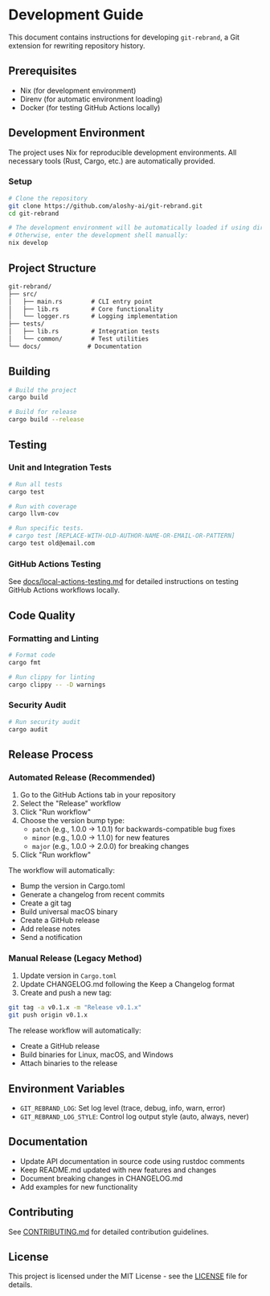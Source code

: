 # Development Guide

This document contains instructions for developing `git-rebrand`, a Git extension for rewriting repository history.

## Prerequisites

- Nix (for development environment)
- Direnv (for automatic environment loading)
- Docker (for testing GitHub Actions locally)

## Development Environment

The project uses Nix for reproducible development environments. All necessary tools (Rust, Cargo, etc.) are automatically provided.

### Setup

```bash
# Clone the repository
git clone https://github.com/aloshy-ai/git-rebrand.git
cd git-rebrand

# The development environment will be automatically loaded if using direnv
# Otherwise, enter the development shell manually:
nix develop
```

## Project Structure

```md
git-rebrand/
├── src/
│   ├── main.rs        # CLI entry point
│   ├── lib.rs         # Core functionality
│   └── logger.rs      # Logging implementation
├── tests/
│   ├── lib.rs         # Integration tests
│   └── common/        # Test utilities
└── docs/             # Documentation
```

## Building

```bash
# Build the project
cargo build

# Build for release
cargo build --release
```

## Testing

### Unit and Integration Tests

```bash
# Run all tests
cargo test

# Run with coverage
cargo llvm-cov

# Run specific tests.
# cargo test [REPLACE-WITH-OLD-AUTHOR-NAME-OR-EMAIL-OR-PATTERN]
cargo test old@email.com
```

### GitHub Actions Testing

See [docs/local-actions-testing.md](docs/local-actions-testing.md) for detailed instructions on testing GitHub Actions workflows locally.

## Code Quality

### Formatting and Linting

```bash
# Format code
cargo fmt

# Run clippy for linting
cargo clippy -- -D warnings
```

### Security Audit

```bash
# Run security audit
cargo audit
```

## Release Process

### Automated Release (Recommended)

1. Go to the GitHub Actions tab in your repository
2. Select the "Release" workflow
3. Click "Run workflow"
4. Choose the version bump type:
   - `patch` (e.g., 1.0.0 -> 1.0.1) for backwards-compatible bug fixes
   - `minor` (e.g., 1.0.0 -> 1.1.0) for new features
   - `major` (e.g., 1.0.0 -> 2.0.0) for breaking changes
5. Click "Run workflow"

The workflow will automatically:

- Bump the version in Cargo.toml
- Generate a changelog from recent commits
- Create a git tag
- Build universal macOS binary
- Create a GitHub release
- Add release notes
- Send a notification

### Manual Release (Legacy Method)

1. Update version in `Cargo.toml`
2. Update CHANGELOG.md following the Keep a Changelog format
3. Create and push a new tag:

```bash
git tag -a v0.1.x -m "Release v0.1.x"
git push origin v0.1.x
```

The release workflow will automatically:
- Create a GitHub release
- Build binaries for Linux, macOS, and Windows
- Attach binaries to the release

## Environment Variables

- `GIT_REBRAND_LOG`: Set log level (trace, debug, info, warn, error)
- `GIT_REBRAND_LOG_STYLE`: Control log output style (auto, always, never)

## Documentation

- Update API documentation in source code using rustdoc comments
- Keep README.md updated with new features and changes
- Document breaking changes in CHANGELOG.md
- Add examples for new functionality

## Contributing

See [CONTRIBUTING.md](CONTRIBUTING.md) for detailed contribution guidelines.

## License

This project is licensed under the MIT License - see the [LICENSE](LICENSE) file for details.
